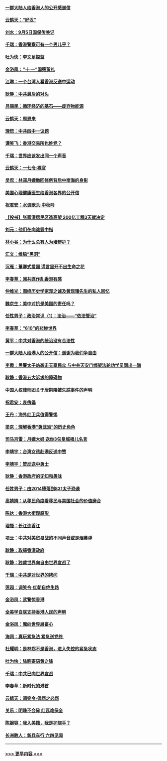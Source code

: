 #### [一群大陆人给香港人的公开感谢信](../pages/nsc993/n11514797.md?t=09121022) 
#### [云鹤天：“好汉”](../pages/nsc993/n11513536.md?t=09121022) 
#### [刘水：9月5日国保传唤记](../pages/nsc993/n11513460.md?t=09121022) 
#### [千瑞：香港警察可有一个男儿乎？](../pages/nsc993/n11513109.md?t=09121022) 
#### [吐为快：李文足探监](../pages/nsc993/n11509622.md?t=09121022) 
#### [金浴凤：“十‧一”国殇贺礼](../pages/nsc993/n11509593.md?t=09121022) 
#### [江琳：一个台湾人看香港反送中运动](../pages/nsc993/n11509211.md?t=09121022) 
#### [耿静：中共最后的对头](../pages/nsc993/n11508308.md?t=09121022) 
#### [吕锡民：循环经济的基石——废弃物能源](../pages/nsc993/n11508212.md?t=09121022) 
#### [云鹤天：周恩来](../pages/nsc993/n11508055.md?t=09121022) 
#### [理悟：中共四中一议题](../pages/nsc993/n11507782.md?t=09121022) 
#### [谭笑飞：香港交易所也姓党？](../pages/nsc993/n11507753.md?t=09121022) 
#### [千瑞：世界应该发出同一个声音](../pages/nsc993/n11507290.md?t=09121022) 
#### [云鹤天：一七令‧裸官](../pages/nsc993/n11507177.md?t=09121022) 
#### [吴侃：林郑月娥撤回修例背后中南海的身影](../pages/nsc993/n11506876.md?t=09121022) 
#### [美国心理健康医生给香港各界的公开信](../pages/nsc993/n11506809.md?t=09121022) 
#### [祝君安：水调歌头‧中秋吟](../pages/nsc993/n11506758.md?t=09121022) 
#### [【投书】张家港居民区造高架 200亿工程3天就决定](../pages/nsc993/n11506682.md?t=09121022) 
#### [刘元：他们在向谁竖中指](../pages/nsc993/n11505384.md?t=09121022) 
#### [林小谷：为什么总有人为墙辩护？](../pages/nsc993/n11505226.md?t=09121022) 
#### [汇文：维稳“黑洞”](../pages/nsc993/n11504347.md?t=09121022) 
#### [沉雁：董卿式爱国 谎言里开不出生命之花](../pages/nsc993/n11503215.md?t=09121022) 
#### [李春草：闻共匪作乱香港有感](../pages/nsc993/n11503072.md?t=09121022) 
#### [仲维光：围绕历史学家邓之诚及黄现璠先生的私人回忆](../pages/nsc993/n11501330.md?t=09121022) 
#### [魏京生：美中对抗是美国的责任吗？](../pages/nsc993/n11500723.md?t=09121022) 
#### [任性男子：政治常识（1）：法治——“依法管治”](../pages/nsc993/n11500791.md?t=09121022) 
#### [李春草：“610”的悲惨世界](../pages/nsc993/n11501141.md?t=09121022) 
#### [黄平：中共对香港的统治没有合法性](../pages/nsc993/n11499473.md?t=09121022) 
#### [一群大陆人给港人的公开信：谢谢为我们争自由](../pages/nsc993/n11500402.md?t=09121022) 
#### [李霞：黑警太子站袭击无辜民众 与中共天安门绑架法轮功学员同出一辙](../pages/nsc993/n11499805.md?t=09121022) 
#### [耿静：香港五大诉求的障碍物](../pages/nsc993/n11497578.md?t=09121022) 
#### [中国人权律师团关于唐荆陵被失踪事件的声明](../pages/nsc993/n11500014.md?t=09121022) 
#### [祝君安：哀傀儡](../pages/nsc993/n11499776.md?t=09121022) 
#### [王丹：海外红卫兵值得警惕](../pages/nsc993/n11498138.md?t=09121022) 
#### [梁京：理解香港“勇武派”的历史角色](../pages/nsc993/n11498006.md?t=09121022) 
#### [司马京雷：月娥大妈  送你3句皇城根儿名言](../pages/nsc993/n11497885.md?t=09121022) 
#### [李靖宇：台湾女孩赴港反送中赞](../pages/nsc993/n11497721.md?t=09121022) 
#### [李靖宇：赞反送中勇士](../pages/nsc993/n11497452.md?t=09121022) 
#### [耿静：香港政府的无知和愚昧](../pages/nsc993/n11494238.md?t=09121022) 
#### [任姓男子：由2014堕落到831太子恐袭](../pages/nsc993/n11496683.md?t=09121022) 
#### [高婧婧：从移民角度看移民与美国社会的价值磨合](../pages/nsc993/n11495757.md?t=09121022) 
#### [陈达：香港大街现原形 ](../pages/nsc993/n11495441.md?t=09121022) 
#### [理悟：长江连香江](../pages/nsc993/n11495377.md?t=09121022) 
#### [项云：中共对美贸易战的不同声音或是烟幕弹](../pages/nsc993/n11494929.md?t=09121022) 
#### [耿静：取缔香港政府](../pages/nsc993/n11494218.md?t=09121022) 
#### [耿静：独裁世界向自由世界宣战了](../pages/nsc993/n11494190.md?t=09121022) 
#### [千瑞：中共是对世界的拷问](../pages/nsc993/n11493021.md?t=09121022) 
#### [莲园：调笑令‧红朝自绝生路](../pages/nsc993/n11493011.md?t=09121022) 
#### [金浴凤：武警惊香港](../pages/nsc993/n11492994.md?t=09121022) 
#### [全美学自联支持香港人民的声明](../pages/nsc993/n11492630.md?t=09121022) 
#### [金浴凤：魔向世界展畜心](../pages/nsc993/n11492599.md?t=09121022) 
#### [海网：真玩紧急法 紧急送党终 ](../pages/nsc993/n11492535.md?t=09121022) 
#### [杜耀明：是林郑不是香港，进入失控的紧急状态](../pages/nsc993/n11491420.md?t=09121022) 
#### [吐为快：陆胞寄语黄之锋](../pages/nsc993/n11491117.md?t=09121022) 
#### [千瑞：中共已向世界宣战](../pages/nsc993/n11490123.md?t=09121022) 
#### [李春草：新时代的港首](../pages/nsc993/n11489864.md?t=09121022) 
#### [云鹤天：调笑令·偶然之必然](../pages/nsc993/n11489701.md?t=09121022) 
#### [关乐：明珠不会碎 红瓦难保全](../pages/nsc993/n11489647.md?t=09121022) 
#### [陈婉容：我入美籍，我是护旗手？](../pages/nsc993/n11487908.md?t=09121022) 
#### [长洲散人：新兵车行 六四见闻](../pages/nsc993/n11487729.md?t=09121022) 

----
#### [ >>> 更早内容 <<< ](../indexes/nsc993-earlier.md)
